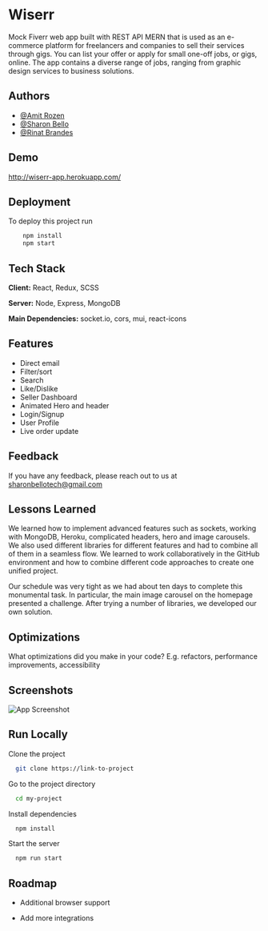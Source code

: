 
# Wiserr

Mock Fiverr web app built with REST API MERN that is used as an e-commerce platform for freelancers and companies to sell their services through gigs. You can list your offer or apply for small one-off jobs, or gigs, online. The app contains a diverse range of jobs, ranging from graphic design services to business solutions. 

## Authors

- [@Amit Rozen](https://www.github.com/Amit-R328)
- [@Sharon Bello](https://www.github.com/SharonBello)
- [@Rinat Brandes](https://www.github.com/RinatBrandes)


## Demo

http://wiserr-app.herokuapp.com/

## Deployment

To deploy this project run

```bash
    npm install
    npm start
```


## Tech Stack

**Client:** React, Redux, SCSS

**Server:** Node, Express, MongoDB

**Main Dependencies:** socket.io, cors, mui, react-icons


## Features

- Direct email
- Filter/sort
- Search
- Like/Dislike
- Seller Dashboard
- Animated Hero and header
- Login/Signup
- User Profile
- Live order update


## Feedback

If you have any feedback, please reach out to us at sharonbellotech@gmail.com


## Lessons Learned

We learned how to implement advanced features such as sockets, working with MongoDB, Heroku, complicated headers, hero and image carousels. We also used different libraries for different features and had to combine all of them in a seamless flow. We learned to work collaboratively in the GitHub environment and how to combine different code approaches to create one unified project.

Our schedule was very tight as we had about ten days to complete this monumental task. In particular, the main image carousel on the homepage presented a challenge. After trying a number of libraries, we developed our own solution.



## Optimizations

What optimizations did you make in your code? E.g. refactors, performance improvements, accessibility


## Screenshots

![App Screenshot](https://res.cloudinary.com/dcbbqlssh/image/upload/v1657565609/%D7%A6%D7%99%D7%9C%D7%95%D7%9D_%D7%9E%D7%A1%D7%9A_2022-07-11_215033_kyho8n.png)


## Run Locally

Clone the project

```bash
  git clone https://link-to-project
```

Go to the project directory

```bash
  cd my-project
```

Install dependencies

```bash
  npm install
```

Start the server

```bash
  npm run start
```


## Roadmap

- Additional browser support

- Add more integrations

